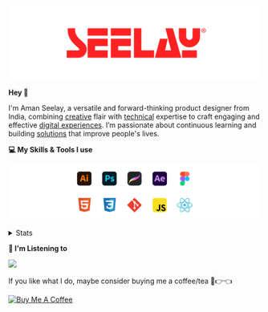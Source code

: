 [![banner](./images/seelay.svg)](https://www.seelay.in)

**Hey 👋**

I'm Aman Seelay, a versatile and forward-thinking product designer from India, combining [creative](https://illustrations.seelay.in) flair with [technical](https://www.seelay.in/#skills) expertise to craft engaging and effective [digital experiences](https://www.seelay.in/#work). I’m passionate about continuous learning and building [solutions](https://www.seelay.in/#projects) that improve people's lives.

**💻 My Skills & Tools I use**

[![banner](./images/skills&tools.svg)](https://www.seelay.in/about)

<details>
  <summary>Stats</summary>

---

<!--START_SECTION:waka-->
![Profile Views](http://img.shields.io/badge/Profile%20Views-0-blue)

**🐱 My GitHub Data** 

> 📦 827.3 kB Used in GitHub's Storage 
 > 
> 🏆 1,918 Contributions in the Year 2025
 > 
> 💼 Opted to Hire
 > 
> 📜 1 Public Repository 
 > 
> 🔑 27 Private Repository 
 > 
**I'm a Night 🦉** 

```text
🌞 Morning                623 commits         ███░░░░░░░░░░░░░░░░░░░░░░   12.61 % 
🌆 Daytime                590 commits         ███░░░░░░░░░░░░░░░░░░░░░░   11.94 % 
🌃 Evening                1547 commits        ████████░░░░░░░░░░░░░░░░░   31.31 % 
🌙 Night                  2181 commits        ███████████░░░░░░░░░░░░░░   44.14 % 
```
📅 **I'm Most Productive on Sunday** 

```text
Monday                   643 commits         ███░░░░░░░░░░░░░░░░░░░░░░   13.01 % 
Tuesday                  758 commits         ████░░░░░░░░░░░░░░░░░░░░░   15.34 % 
Wednesday                673 commits         ███░░░░░░░░░░░░░░░░░░░░░░   13.62 % 
Thursday                 694 commits         ████░░░░░░░░░░░░░░░░░░░░░   14.05 % 
Friday                   536 commits         ███░░░░░░░░░░░░░░░░░░░░░░   10.85 % 
Saturday                 743 commits         ████░░░░░░░░░░░░░░░░░░░░░   15.04 % 
Sunday                   894 commits         █████░░░░░░░░░░░░░░░░░░░░   18.09 % 
```


📊 **This Week I Spent My Time On** 

```text
🕑︎ Time Zone: Asia/Kolkata

💬 Programming Languages: 
Other                    23 hrs 52 mins      ██████████████████░░░░░░░   73.51 % 
Astro                    5 hrs 53 mins       █████░░░░░░░░░░░░░░░░░░░░   18.16 % 
TypeScript               2 hrs 19 mins       ██░░░░░░░░░░░░░░░░░░░░░░░   07.18 % 
JSON                     22 mins             ░░░░░░░░░░░░░░░░░░░░░░░░░   01.15 % 
CSS                      0 secs              ░░░░░░░░░░░░░░░░░░░░░░░░░   00.00 % 

🔥 Editors: 
Chrome                   14 hrs 10 mins      ███████████░░░░░░░░░░░░░░   43.68 % 
Cursor                   9 hrs 19 mins       ███████░░░░░░░░░░░░░░░░░░   28.74 % 
Edge                     8 hrs 57 mins       ███████░░░░░░░░░░░░░░░░░░   27.57 % 

💻 Operating System: 
Windows                  32 hrs 27 mins      █████████████████████████   100.00 % 
```

**I Mostly Code in JavaScript** 

```text
JavaScript               17 repos            ███████████████░░░░░░░░░░   58.62 % 
TypeScript               5 repos             ████░░░░░░░░░░░░░░░░░░░░░   17.24 % 
HTML                     4 repos             ███░░░░░░░░░░░░░░░░░░░░░░   13.79 % 
Java                     2 repos             ██░░░░░░░░░░░░░░░░░░░░░░░   06.90 % 
Astro                    1 repo              █░░░░░░░░░░░░░░░░░░░░░░░░   03.45 % 
```




 Last Updated on 11/10/2025 06:46:44 UTC
<!--END_SECTION:waka-->

---

 </details>

**🎵 I'm Listening to**

<object data="https://now-play.vercel.app/api/generate?uid=7a17a86e-d6b7-43b5-8d9c-1d6dae42a779" >

  <img src="https://now-play.vercel.app/api/generate?uid=7a17a86e-d6b7-43b5-8d9c-1d6dae42a779" />

</object>

If you like what I do, maybe consider buying me a coffee/tea 🥺👉👈

<a href="https://www.buymeacoffee.com/seelay" target="_blank"><img src="https://cdn.buymeacoffee.com/buttons/v2/default-red.png" alt="Buy Me A Coffee" width="150" ></a>
